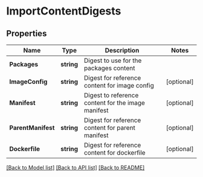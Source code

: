 # ImportContentDigests

## Properties

Name | Type | Description | Notes
------------ | ------------- | ------------- | -------------
**Packages** | **string** | Digest to use for the packages content | 
**ImageConfig** | **string** | Digest for reference content for image config | [optional] 
**Manifest** | **string** | Digest to reference content for the image manifest | [optional] 
**ParentManifest** | **string** | Digest for reference content for parent manifest | [optional] 
**Dockerfile** | **string** | Digest for reference content for dockerfile | [optional] 

[[Back to Model list]](../README.md#documentation-for-models) [[Back to API list]](../README.md#documentation-for-api-endpoints) [[Back to README]](../README.md)


